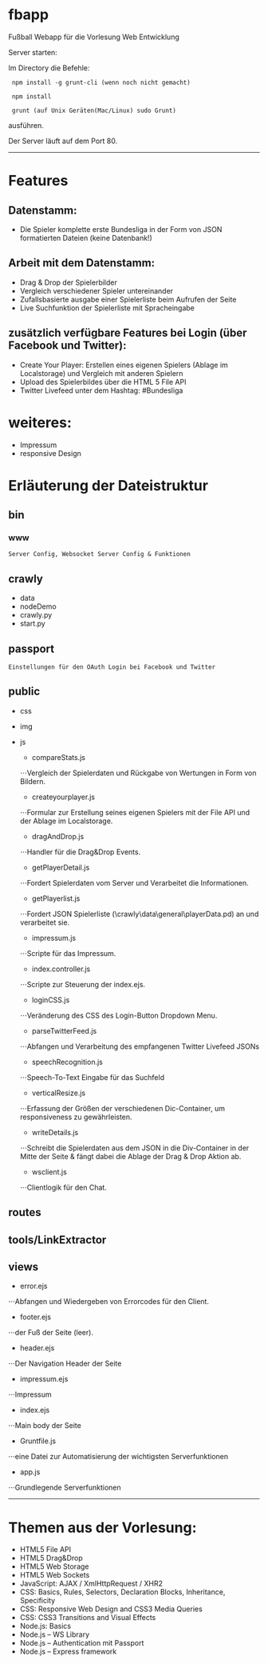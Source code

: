 # fbapp
Fußball Webapp für die Vorlesung Web Entwicklung

Server starten:

Im Directory die Befehle:

     npm install -g grunt-cli (wenn noch nicht gemacht)

     npm install

     grunt (auf Unix Geräten(Mac/Linux) sudo Grunt)

ausführen.

Der Server läuft auf dem Port 80.

---

# Features
## Datenstamm: 
*   Die Spieler komplette erste Bundesliga in der Form von JSON formatierten Dateien (keine Datenbank!)
## Arbeit mit dem Datenstamm:
*   Drag & Drop der Spielerbilder
*   Vergleich verschiedener Spieler untereinander
*   Zufallsbasierte ausgabe einer Spielerliste beim Aufrufen der Seite
*   Live Suchfunktion der Spielerliste mit Spracheingabe
## zusätzlich verfügbare Features bei Login (über Facebook und Twitter):
*   Create Your Player: Erstellen eines eigenen Spielers (Ablage im Localstorage) und Vergleich mit anderen Spielern
*   Upload des Spielerbildes über die HTML 5 File API
*   Twitter Livefeed unter dem Hashtag: #Bundesliga
# weiteres:
*   Impressum
*   responsive Design

  
# Erläuterung der Dateistruktur
## bin
### www
    Server Config, Websocket Server Config & Funktionen
## crawly
*   data
*   nodeDemo
*   crawly.py
*   start.py

## passport 
    Einstellungen für den OAuth Login bei Facebook und Twitter

## public
*   css
*   img
*   js
    *   compareStats.js
    
    ⋅⋅⋅Vergleich der Spielerdaten und Rückgabe von Wertungen in Form von Bildern.
    
    *   createyourplayer.js
    
    ⋅⋅⋅Formular zur Erstellung seines eigenen Spielers mit der File API und der Ablage im Localstorage.
    
    *   dragAndDrop.js
    
    ⋅⋅⋅Handler für die Drag&Drop Events.
    
    *   getPlayerDetail.js
    
    ⋅⋅⋅Fordert Spielerdaten vom Server und Verarbeitet die Informationen.
    
    *   getPlayerlist.js
    
    ⋅⋅⋅Fordert JSON Spielerliste (\crawly\data\general\playerData.pd) an und verarbeitet sie.
    
    *   impressum.js
    
    ⋅⋅⋅Scripte für das Impressum.
    
    *   index.controller.js
    
    ⋅⋅⋅Scripte zur Steuerung der index.ejs.
    
    *   loginCSS.js
    
    ⋅⋅⋅Veränderung des CSS des Login-Button Dropdown Menu.
    
    *   parseTwitterFeed.js
    
    ⋅⋅⋅Abfangen und Verarbeitung des empfangenen Twitter Livefeed JSONs
    
    *   speechRecognition.js
    
    ⋅⋅⋅Speech-To-Text Eingabe für das Suchfeld
    
    *   verticalResize.js
    
    ⋅⋅⋅Erfassung der Größen der verschiedenen Dic-Container, um responsiveness zu gewährleisten.
    
    *   writeDetails.js
    
    ⋅⋅⋅Schreibt die Spielerdaten aus dem JSON in die Div-Container in der Mitte der Seite & fängt dabei die Ablage der Drag & Drop Aktion ab.
    
    *   wsclient.js
    
    ⋅⋅⋅Clientlogik für den Chat.

## routes 

## tools/LinkExtractor

## views

*   error.ejs

⋅⋅⋅Abfangen und Wiedergeben von Errorcodes für den Client.

*   footer.ejs

⋅⋅⋅der Fuß der Seite (leer).

*   header.ejs

⋅⋅⋅Der Navigation Header der Seite

*   impressum.ejs

⋅⋅⋅Impressum

*   index.ejs    

⋅⋅⋅Main body der Seite

*   Gruntfile.js

⋅⋅⋅eine Datei zur Automatisierung der wichtigsten Serverfunktionen

*   app.js

⋅⋅⋅Grundlegende Serverfunktionen

---

# Themen aus der Vorlesung:
*   HTML5 File API
*   HTML5 Drag&Drop
*   HTML5 Web Storage
*   HTML5 Web Sockets
*   JavaScript: AJAX / XmlHttpRequest / XHR2
*   CSS: Basics, Rules, Selectors, Declaration Blocks, Inheritance, Specificity
*   CSS: Responsive Web Design and CSS3 Media Queries
*   CSS: CSS3 Transitions and Visual Effects
*   Node.js: Basics
*   Node.js – WS Library
*   Node.js – Authentication mit Passport
*   Node.js – Express framework